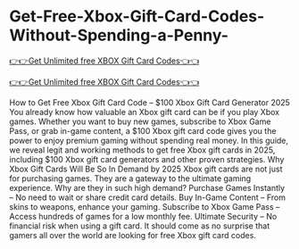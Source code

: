 # Get-Free-Xbox-Gift-Card-Codes-Without-Spending-a-Penny-

[👉👉Get Unlimited free XBOX Gift Card Codes👈👈](https://md.abdulmanik.com/xbox1/)

[👉👉Get Unlimited free XBOX Gift Card Codes👈👈](https://md.abdulmanik.com/xbox1/)

How to Get Free Xbox Gift Card Code – $100 Xbox Gift Card Generator 2025
 You already know how valuable an Xbox gift card can be if you play Xbox games. Whether you want to buy new games, subscribe to Xbox Game Pass, or grab in-game content, a $100 Xbox gift card code gives you the power to enjoy premium gaming without spending real money.  In this guide, we reveal legit and working methods to get free Xbox gift cards in 2025, including $100 Xbox gift card generators and other proven strategies.
 Why Xbox Gift Cards Will Be So In Demand by 2025 Xbox gift cards are not just for purchasing games.  They are a gateway to the ultimate gaming experience.  Why are they in such high demand? Purchase Games Instantly – No need to wait or share credit card details.
 Buy In-Game Content – From skins to weapons, enhance your gaming.
 Subscribe to Xbox Game Pass – Access hundreds of games for a low monthly fee.
 Ultimate Security – No financial risk when using a gift card.
 It should come as no surprise that gamers all over the world are looking for free Xbox gift card codes.
